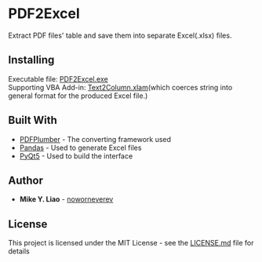 # PDF2Excel

Extract PDF files' table and save them into separate Excel(.xlsx) files.

## Installing

Executable file: [PDF2Excel.exe](https://github.com/noworneverev/PDF2Excel/releases/download/1.0.0/PDF2Excel.exe)  
Supporting VBA Add-in: [Text2Column.xlam](https://github.com/noworneverev/PDF2Excel/releases/download/1.0.0/Text2Column.xlam)(which coerces string into general format for the produced Excel file.)

## Built With

* [PDFPlumber](https://github.com/jsvine/pdfplumber) - The converting framework used
* [Pandas](https://github.com/pandas-dev/pandas) - Used to generate Excel files
* [PyQt5](https://pypi.org/project/PyQt5/) - Used to build the interface

## Author

* **Mike Y. Liao** - [noworneverev](https://github.com/noworneverev)

## License

This project is licensed under the MIT License - see the [LICENSE.md](LICENSE.md) file for details
